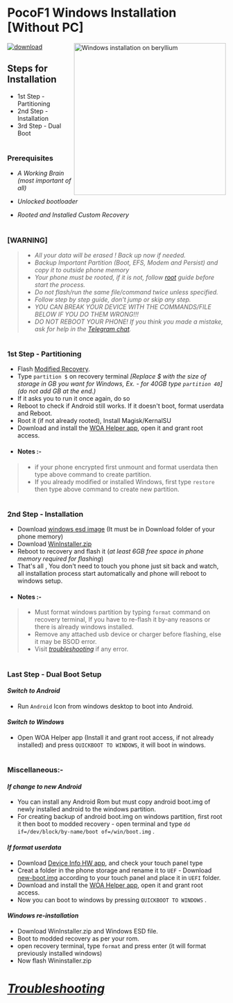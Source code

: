 # PocoF1 Windows Installation [Without PC]
<img align="right" src="beryllium.png" width="350" alt="Windows installation on beryllium">

[![download](https://github.com/Kumar-Jy/Windows-in-PocoF1-Without-PC/assets/20044626/3abc8b52-c5c6-4495-b623-d1312195d639)]()
## Steps for Installation
- 1st Step - Partitioning
- 2nd Step - Installation
- 3rd Step - Dual Boot
#
### Prerequisites
- _A Working Brain (most important of all)_

- _Unlocked bootloader_ 

- _Rooted and Installed Custom Recovery_
#
### [WARNING]
> - _All your data will be erased ! Back up now if needed._
> - _Backup Important Partition (Boot, EFS, Modem and Persist) and copy it to outside phone memory_
> - _Your phone must be rooted, if it is not, follow [root](https://github.com/Kumar-Jy/Windows-in-PocoF1-Without-PC/blob/main/guide/root.md) guide before start the process._
> - _Do not flash/run the same file/command twice unless specified._
> - _Follow step by step guide, don't jump or skip any step._
> - _YOU CAN BREAK YOUR DEVICE WITH THE COMMANDS/FILE BELOW IF YOU DO THEM WRONG!!!_
> - _DO NOT REBOOT YOUR PHONE! If you think you made a mistake, ask for help in the [Telegram chat](https://t.me/WinInstaller)._
#

### 1st Step - Partitioning
- Flash [Modified Recovery](https://github.com/Kumar-Jy/Windows-in-PocoF1-Without-PC/releases/tag/Modified-Recovery).
- Type ` partition $ ` on recovery terminal _[Replace $ with the size of storage in GB you want for Windows, Ex. - for 40GB type `partition 40`] (do not add GB at the end.)_
- If it asks you to run it once again, do so
- Reboot to check if Android still works. If it doesn't boot, format userdata and Reboot.
- Root it (if not already rooted), Install Magisk/KernalSU
- Download and install the [WOA Helper app](https://github.com/Marius586/WoA-Helper-update/releases/tag/WOA), open it and grant root access.
- #### Notes :- 
> - if your phone encrypted first unmount and format userdata then type above command to create partition.
> - If you already modified or installed Windows, first type ` restore ` then type above command to create new partition. 
#

### 2nd Step - Installation
- Download [windows esd image](https://arkt-7.github.io/woawin/) (It must be in Download folder of your phone memory)
- Download [WinInstaller.zip](https://github.com/Kumar-Jy/Windows-in-PocoF1-Without-PC/releases/tag/PocoF1_WinInstaller)
- Reboot to recovery and flash it (_at least 6GB free space in phone memory required for flashing_)
- That's all , 
 You don't need to touch you phone just sit back and watch, all installation process start automatically and phone will reboot to windows setup.
- #### Notes :- 
> - Must format windows partition by typing `format` command on recovery terminal, If you have to re-flash it by-any reasons or there is already windows installed.
> - Remove any attached usb device or charger before flashing, else it may be BSOD error.
> - Visit _[troubleshooting](troubleshooting.md)_ if any error.

#
### Last Step - Dual Boot Setup
#### _Switch to Android_
- Run `Android` Icon from windows desktop to boot into Android.
#### _Switch to Windows_
- Open WOA Helper app (Install it and grant root access, if not already installed) and press ``QUICKBOOT TO WINDOWS``, it will boot in windows.

# 
### Miscellaneous:-
#### _If change to new Android_ 
- You can install any Android Rom but must copy android boot.img of newly installed android to the windows partition.
- For creating backup of android boot.img on windows partition, first root it then boot to modded recovery - open terminal and type ``dd if=/dev/block/by-name/boot of=/win/boot.img`` .

#### _If format userdata_
- Download [Device Info HW app](https://play.google.com/store/apps/details?id=ru.andr7e.deviceinfohw&pcampaignid=web_share), and check your touch panel type
- Creat a folder in the phone storage and rename it to `UEF`  - Download [new-boot.img](https://github.com/Kumar-Jy/Windows-in-PocoF1-Without-PC/releases/tag/UEFI-Boot-Image) according to your touch panel and place it in `UEFI` folder.
- Download and install the [WOA Helper app](https://github.com/Marius586/WoA-Helper-update/releases/tag/WOA), open it and grant root access.
- Now you can boot to windows by pressing ``QUICKBOOT TO WINDOWS`` .

#### _Windows re-installation_
- Download WinInstaller.zip and Windows ESD file.
- Boot to modded recovery as per your rom.
- open recovery terminal, type `format` and press enter (it will format previously installed windows)
- Now flash Wininstaller.zip
#
# _[Troubleshooting](troubleshooting.md)_
